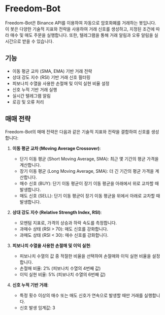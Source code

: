 # Freedom-Bot

Freedom-Bot은 Binance API를 이용하여 자동으로 암호화폐를 거래하는 봇입니다. 이 봇은 다양한 기술적 지표와 전략을 사용하여 거래 신호를 생성하고, 지정된 조건에 따라 매수 및 매도 주문을 실행합니다. 또한, 텔레그램을 통해 거래 알림과 오류 알림을 실시간으로 받을 수 있습니다.

## 기능

- 이동 평균 교차 (SMA, EMA) 기반 거래 전략
- 상대 강도 지수 (RSI) 기반 거래 신호 필터링
- 피보나치 수열을 사용한 손절매 및 이익 실현 비율 설정
- 신호 누적 기반 거래 실행
- 실시간 텔레그램 알림
- 로깅 및 오류 처리

## 매매 전략

Freedom-Bot의 매매 전략은 다음과 같은 기술적 지표와 전략을 결합하여 신호를 생성합니다:

1. **이동 평균 교차 (Moving Average Crossover)**:
   - 단기 이동 평균 (Short Moving Average, SMA): 최근 몇 기간의 평균 가격을 계산합니다.
   - 장기 이동 평균 (Long Moving Average, SMA): 더 긴 기간의 평균 가격을 계산합니다.
   - 매수 신호 (BUY): 단기 이동 평균이 장기 이동 평균을 아래에서 위로 교차할 때 발생합니다.
   - 매도 신호 (SELL): 단기 이동 평균이 장기 이동 평균을 위에서 아래로 교차할 때 발생합니다.

2. **상대 강도 지수 (Relative Strength Index, RSI)**:
   - 모멘텀 지표로, 가격의 상승과 하락 속도를 측정합니다.
   - 과매수 상태 (RSI > 70): 매도 신호를 강화합니다.
   - 과매도 상태 (RSI < 30): 매수 신호를 강화합니다.

3. **피보나치 수열을 사용한 손절매 및 이익 실현**:
   - 피보나치 수열의 값 중 적절한 비율을 선택하여 손절매와 이익 실현 비율을 설정합니다.
   - 손절매 비율: 2% (피보나치 수열의 4번째 값)
   - 이익 실현 비율: 5% (피보나치 수열의 6번째 값)

4. **신호 누적 기반 거래**:
   - 특정 횟수 이상의 매수 또는 매도 신호가 연속으로 발생할 때만 거래를 실행합니다.
   - 신호 발생 임계값: 3
